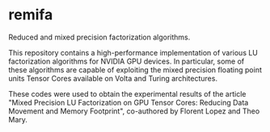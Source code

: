 # remifa
Reduced and mixed precision factorization algorithms.

This repository contains a high-performance implementation of various LU
factorization algorithms for NVIDIA GPU devices. In particular, some
of these algorithms are capable of exploiting the mixed precision
floating point units Tensor Cores available on Volta and Turing
architectures.

These codes were used to obtain the experimental results of the article "Mixed Precision LU Factorization on GPU Tensor Cores: Reducing Data Movement and Memory Footprint", co-authored by Florent Lopez and Theo Mary.

